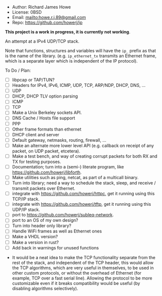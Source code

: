 * Author: Richard James Howe
* License: 0BSD
* Email: <mailto:howe.r.j.89@gmail.com>
* Repo: <https://github.com/howerj/ip>

**This project is a work in progress, it is currently not working**.

An attempt at a IPv4 UDP/TCP stack.

Note that functions, structures and variables will have the `ip_` prefix as
that is the name of the library. (e.g. `ip_ethernet_tx` transmits an Ethernet
frame, which is a separate layer which is independent of the IP protocol).

To Do / Plan:

* [ ] libpcap or TAP/TUN?
* [ ] Headers for IPv4, IPv6, ICMP, UDP, TCP, ARP/NDP, DHCP, DNS, ...
* [ ] UDP
* [ ] DHCP, DHCP TLV option parsing
* [ ] ICMP
* [ ] TCP
* [ ] Make a Unix Berkeley sockets API.
* [ ] DNS Cache / Hosts file support
* [ ] PPP
* [ ] Other frame formats than ethernet
* [ ] DHCP client and server
* [ ] Default gateway, netmasks, routing, firewall, ...
* [ ] Make an alternate more lower level API (e.g. callback on receipt of any
  packet, on UDP packet, etcetera).
* [ ] Make a test bench, and way of creating corrupt packets for both
  RX and TX for testing purposes.
* [ ] Documentation; turn into a (semi-) literate program, like
  <https://github.com/howerj/libforth>.
* [ ] Make utilities such as ping, netcat, as part of a multicall binary.
* [ ] Turn into library; need a way to schedule the stack, sleep,
  and receive / transmit packets over Ethernet.
* [ ] integrate with <https://github.com/howerj/httpc>, get it running
  using this TCP/IP stack.
* [ ] integrate with <https://github.com/howerj/tftp>, get it running using
  this UDP/IP stack.
* [ ] port to <https://github.com/howerj/subleq-network>.
* [ ] port to an OS of my own design?
* [ ] Turn into header only library?
* [ ] Handle WiFi frames as well as Ethernet ones
* [ ] Make a VHDL version?
* [ ] Make a version in rust?
* [ ] Add back in warnings for unused functions
* It would be a neat idea to make the TCP functionality separate from the
rest of the stack, and independent of the TCP header, this would allow the
TCP algorithms, which are very useful in themselves, to be used in other custom
protocols, or without the overhead of Ethernet (for example, TCP over a fast
serial line). Allowing the protocol to be more customizable even if it breaks
compatibility would be useful (by disabling algorithms selectively).
